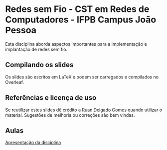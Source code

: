 # Redes sem Fio - CST em Redes de Computadores - IFPB Campus João Pessoa

Esta disciplina aborda aspectos importantes para a implementação e implantação de redes sem fio.


## Compilando os slides

Os slides são escritos em LaTeX e podem ser carregados e compilados no Overleaf.


## Referências e licença de uso

Se reutilizar estes slides dê crédito a [Ruan Delgado Gomes](https://ruandg.github.io) quando utilizar o material. Sugestões de melhoria ou correções são bem vindas.

## Aulas

[Apresentação da disciplina](https://github.com/ruandg/01_Redes_sem_Fio_ApresentacaoDisciplina)
